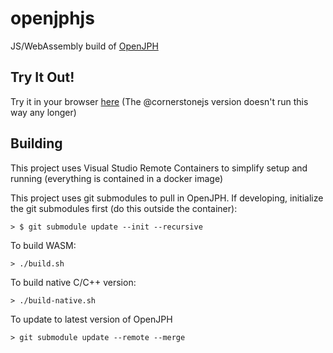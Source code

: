 # openjphjs

JS/WebAssembly build of [OpenJPH](https://github.com/aous72/OpenJPH)

## Try It Out!

Try it in your browser [here](https://chafey.github.io/openjphjs/test/browser/index.html)  (The @cornerstonejs version doesn't run this way any longer)

## Building

This project uses Visual Studio Remote Containers to simplify setup and running (everything is contained in a docker image)

This project uses git submodules to pull in OpenJPH.  If developing, initialize the git submodules first (do this outside the container):

```
> $ git submodule update --init --recursive
```

To build WASM:

```
> ./build.sh
```

To build native C/C++ version:
```
> ./build-native.sh
```

To update to latest version of OpenJPH
```
> git submodule update --remote --merge
```
